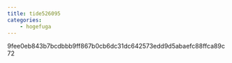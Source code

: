 ```yaml
---
title: tide526095
categories:
    - hogefuga
---
```

9fee0eb843b7bcdbbb9ff867b0cb6dc31dc642573edd9d5abaefc88ffca89c72